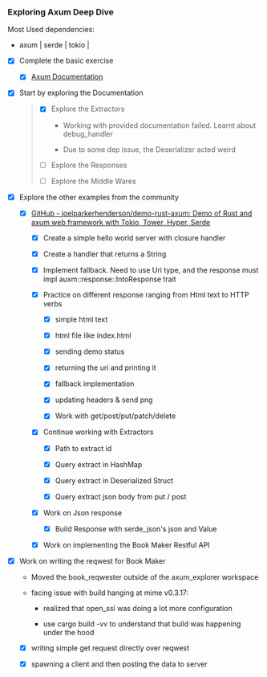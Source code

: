 ### Exploring Axum Deep Dive

Most Used dependencies:

- axum | serde | tokio | 



- [x] Complete the basic exercise
  
  - [x] [Axum Documentation](https://programatik29.github.io/axum-tutorial/#/01-introduction)

- [x] Start by exploring the  Documentation
  
  > - [x] Explore the Extractors
  >   
  >   - Working with provided documentation failed. Learnt about debug_handler 
  >   
  >   - Due to some dep issue, the Deserializer acted weird
  > 
  > - [ ] Explore the Responses
  > 
  > - [ ] Explore the Middle Wares

- [x] Explore the other examples from the community
  
  - [x] [GitHub - joelparkerhenderson/demo-rust-axum: Demo of Rust and axum web framework with Tokio, Tower, Hyper, Serde](https://github.com/joelparkerhenderson/demo-rust-axum)
    
    - [x] Create a simple hello world server with closure handler
    
    - [x] Create a handler that returns a String
    
    - [x] Implement fallback. Need to use Uri type, and the response must impl auxm::response::IntoResponse trait
    
    - [x] Practice on different response ranging from Html text to HTTP verbs
      
      - [x] simple html text
      
      - [x] html file like index.html
      
      - [x] sending demo status
      
      - [x] returning the uri and printing it
      
      - [x] fallback implementation
      
      - [x] updating headers & send png
      
      - [x] Work with get/post/put/patch/delete
    
    - [x] Continue working with Extractors
      
      - [x] Path to extract id
      
      - [x] Query  extract in HashMap
      
      - [x] Query extract in Deserialized Struct
      
      - [x] Query extract json body from put / post 
    
    - [x] Work on Json response
      
      - [x] Build Response with serde_json's json and Value
    
    - [x] Work on implementing the Book Maker Restful API

- [x] Work on writing the reqwest for Book Maker
  
  - Moved the book_reqwester outside of the axum_explorer workspace
  
  - facing issue with build hanging at mime v0.3.17:
    
    - realized that open_ssl was doing a lot more configuration
    
    - use cargo build -vv to understand that build was happening under the hood
  
  - [x] writing simple get request directly over reqwest
  
  - [x] spawning a client and then posting the data to server

        
